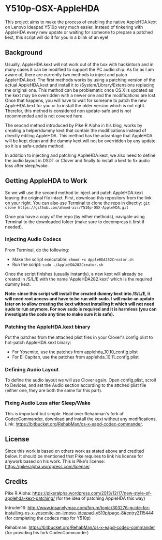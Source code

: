 # Y510p-OSX-AppleHDA

This project aims to make the process of enabling the native AppleHDA.kext on Lenovo Ideapad Y510p very much easier. Instead of tinkering with AppleHDA every new update or waiting for someone to prepare a patched kext, this script will do it for you in a blink of an eye!

## Background
Usually, AppleHDA.kext will not work out of the box with hackintosh and in many cases it can be modified to support the PC audio chip. As far as I am aware of, there are currently two methods to inject and patch AppleHDA.kext. The first methods works by using a patching version of the actual AppleHDA.kext and install it to /System/Library/Extensions replacing the original one. This method can be problematic once OS X is updated as the kext may be overridden with a newer one and the modifications are lost. Once that happens, you will have to wait for someone to patch the new AppleHDA.kext for you or to install the older version which is not right. Therefor, this method is considered non update-safe and is not recommended and is not covered here.

The seocnd method introduced by Pike R Alpha in his blog, works by creating a helper/dummy kext that contain the modifications instead of directly editing AppleHDA. This method has the advantage that AppleHDA will be kept clean and the dummy kext will not be overridden by any update so it is a safe-update method.

In addition to injecting and patching AppleHDA.kext, we also need to define the audio layout in DSDT or Clover and finally to install a kext to fix audio loss after sleep/wake.

## Getting AppleHDA to Work
So we will use the second method to inject and patch AppleHDA.kext leaving the original file intact. First, download this repository from the link on your right. You can also use Terminal to clone the repo in directly:
`git clone https://github.com/ahmed-ais/Y510p-OSX-AppleHDA.git`

Once you have a copy of the repo (by either methods), navigate using Terminal to the downloaded folder (make sure to decompress it first if needed).

### Injecting Audio Codecs
From Terminal, do the following:
- Make the script executable: `chmod +x AppleHDA282Creator.sh`
- Run the script: `sudo ./AppleHDA282Creator.sh`

Once the script finishes (usually instantly), a new kext will already be created in /S/L/E with the name 'AppleHDA282.kext' which is the required dummy kext.

**Note: since this script will install the created dummy kext into /S/L/E, it will need root access and have to be run with sudo. I will make an update later on to allow creating the kext without installing it which will not need sudo to run anymore. For now sudo is required and it is harmless (you can investigate the code any time to make sure it is safe).**

###  Patching the AppleHDA.kext binary
Put the patches from the attached plist files in your Clover's config.plist to hot-patch AppleHDA.kext binary:
- For Yosemite, use the patches from applehda_10.10_config.plist
- For El Capitan, use the patches from applehda_10.11_config.plist

### Defining Audio Layout
To define the audio layout we will use Clover again. Open config.plist, scroll to Devices, and set the Audio section according to the attched plist file (either one, they are both the same for this part).

### Fixing Audio Loss after Sleep/Wake
This is important but simple. Head over Rehabman's fork of CodecCommander, download and install the kext without any modifications. Link: https://bitbucket.org/RehabMan/os-x-eapd-codec-commander.

## License
Since this work is based on others work as stated above and credited below. It should be mentioned that Pike requires to link his license for anywork based on his work. This is Pike's license: https://pikeralpha.wordpress.com/license/.
 
## Credits
Pike R Alpha: https://pikeralpha.wordpress.com/2013/12/17/new-style-of-applehda-kext-patching/ (for the idea of patching AppleHDA this way)

Intruder16: http://www.insanelymac.com/forum/topic/303276-guide-for-installing-os-x-yosemite-on-lenovo-ideapad-y510p/page-8#entry2115444 (for completing the codecs map for Y510p)

Rehabman: https://bitbucket.org/RehabMan/os-x-eapd-codec-commander (for providing his fork CodecCommander)
